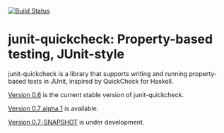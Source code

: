 [![Build Status](https://travis-ci.org/pholser/junit-quickcheck.svg?branch=master)](https://travis-ci.org/pholser/junit-quickcheck)

# junit-quickcheck: Property-based testing, JUnit-style

junit-quickcheck is a library that supports writing and running property-based
tests in JUnit, inspired by QuickCheck for Haskell.

[Version 0.6](https://pholser.github.io/junit-quickcheck/index.html) is the
current stable version of junit-quickcheck.

[Version 0.7 alpha 1](https://pholser.github.io/junit-quickcheck/site/0.7-alpha-1) is available.

[Version 0.7-SNAPSHOT](https://pholser.github.io/junit-quickcheck/site/0.7-SNAPSHOT)
is under development.
